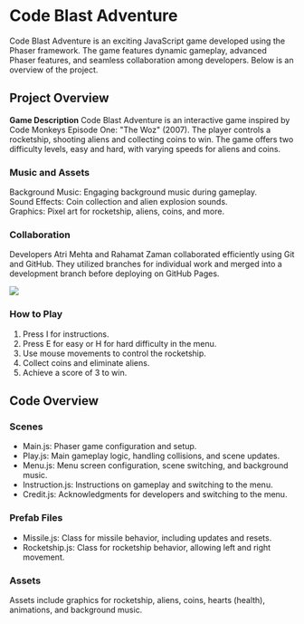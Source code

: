 # **Code Blast Adventure**

Code Blast Adventure is an exciting JavaScript game developed using the Phaser framework. The game features dynamic gameplay, advanced Phaser features, and seamless collaboration among developers. Below is an overview of the project.

## **Project Overview**

**Game Description**
Code Blast Adventure is an interactive game inspired by Code Monkeys Episode One: "The Woz" (2007). The player controls a rocketship, shooting aliens and collecting coins to win. The game offers two difficulty levels, easy and hard, with varying speeds for aliens and coins.

### **Music and Assets**
Background Music: Engaging background music during gameplay.\
Sound Effects: Coin collection and alien explosion sounds.\
Graphics: Pixel art for rocketship, aliens, coins, and more.

### **Collaboration**
Developers Atri Mehta and Rahamat Zaman collaborated efficiently using Git and GitHub. They utilized branches for individual work and merged into a development branch before deploying on GitHub Pages.

![](ScreenshotofCodeBlastAdventure_PlayScene.png)

### **How to Play**
1. Press I for instructions.
2. Press E for easy or H for hard difficulty in the menu.
3. Use mouse movements to control the rocketship.
4. Collect coins and eliminate aliens.
5. Achieve a score of 3 to win.

## **Code Overview**

### **Scenes**
- Main.js: Phaser game configuration and setup.
- Play.js: Main gameplay logic, handling collisions, and scene updates.
- Menu.js: Menu screen configuration, scene switching, and background music.
- Instruction.js: Instructions on gameplay and switching to the menu.
- Credit.js: Acknowledgments for developers and switching to the menu.

### **Prefab Files**
- Missile.js: Class for missile behavior, including updates and resets.
- Rocketship.js: Class for rocketship behavior, allowing left and right movement.

### **Assets**
Assets include graphics for rocketship, aliens, coins, hearts (health), animations, and background music.
